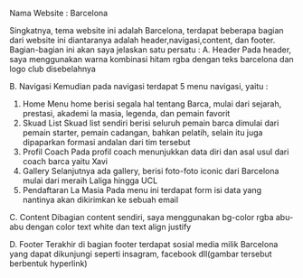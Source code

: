 Nama Website  : Barcelona

Singkatnya, tema website ini adalah Barcelona, terdapat beberapa bagian dari website ini diantaranya adalah header,navigasi,content, dan footer. Bagian-bagian ini akan saya jelaskan satu persatu :
A. Header
Pada header, saya menggunakan warna kombinasi hitam rgba dengan teks barcelona dan logo club disebelahnya

B. Navigasi
Kemudian pada navigasi terdapat 5 menu navigasi, yaitu :
1. Home
Menu home berisi segala hal tentang Barca, mulai dari sejarah, prestasi, akademi la masia, legenda, dan pemain favorit
2. Skuad List
Skuad list sendiri berisi seluruh pemain barca dimulai dari pemain starter, pemain cadangan, bahkan pelatih, selain itu juga dipaparkan formasi andalan dari tim tersebut
3. Profil Coach
Pada profil coach menunjukkan data diri dan asal usul dari coach barca yaitu Xavi 
4. Gallery
Selanjutnya ada gallery, berisi foto-foto iconic dari Barcelona mulai dari meraih Laliga hingga UCL
5. Pendaftaran La Masia
Pada menu ini terdapat form isi data yang nantinya akan dikirimkan ke sebuah email

C. Content
Dibagian content sendiri, saya menggunakan bg-color rgba abu-abu dengan color text white dan text align justify

D. Footer
Terakhir di bagian footer terdapat sosial media milik Barcelona yang dapat dikunjungi seperti insagram, facebook dll(gambar tersebut berbentuk hyperlink)
